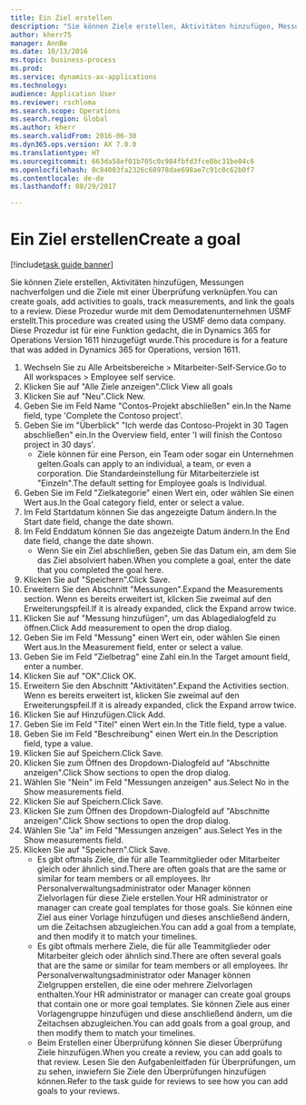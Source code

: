 ```yaml
--- 
title: Ein Ziel erstellen
description: "Sie können Ziele erstellen, Aktivitäten hinzufügen, Messungen nachverfolgen und die Ziele mit einer Überprüfung verknüpfen."
author: kherr75
manager: AnnBe
ms.date: 10/13/2016
ms.topic: business-process
ms.prod: 
ms.service: dynamics-ax-applications
ms.technology: 
audience: Application User
ms.reviewer: rschloma
ms.search.scope: Operations
ms.search.region: Global
ms.author: kherr
ms.search.validFrom: 2016-06-30
ms.dyn365.ops.version: AX 7.0.0
ms.translationtype: HT
ms.sourcegitcommit: 663da58ef01b705c0c984fbfd3fce8bc31be04c6
ms.openlocfilehash: 0c84003fa2326c68978dae698ae7c91c0c62b0f7
ms.contentlocale: de-de
ms.lasthandoff: 08/29/2017

---
```

# <a name="create-a-goal"></a><span data-ttu-id="efd40-103">Ein Ziel erstellen</span><span class="sxs-lookup"><span data-stu-id="efd40-103">Create a goal</span></span>

[!include[task guide banner](../../includes/task-guide-banner.md)]

<span data-ttu-id="efd40-104">Sie können Ziele erstellen, Aktivitäten hinzufügen, Messungen nachverfolgen und die Ziele mit einer Überprüfung verknüpfen.</span><span class="sxs-lookup"><span data-stu-id="efd40-104">You can create goals, add activities to goals, track measurements, and link the goals to a review.</span></span> <span data-ttu-id="efd40-105">Diese Prozedur wurde mit dem Demodatenunternehmen USMF erstellt.</span><span class="sxs-lookup"><span data-stu-id="efd40-105">This procedure was created using the USMF demo data company.</span></span> <span data-ttu-id="efd40-106">Diese Prozedur ist für eine Funktion gedacht, die in Dynamics 365 for Operations Version 1611 hinzugefügt wurde.</span><span class="sxs-lookup"><span data-stu-id="efd40-106">This procedure is for a feature that was added in Dynamics 365 for Operations, version 1611.</span></span>

1. <span data-ttu-id="efd40-107">Wechseln Sie zu Alle Arbeitsbereiche > Mitarbeiter-Self-Service.</span><span class="sxs-lookup"><span data-stu-id="efd40-107">Go to All workspaces > Employee self service.</span></span>
2. <span data-ttu-id="efd40-108">Klicken Sie auf "Alle Ziele anzeigen".</span><span class="sxs-lookup"><span data-stu-id="efd40-108">Click View all goals</span></span>
3. <span data-ttu-id="efd40-109">Klicken Sie auf "Neu".</span><span class="sxs-lookup"><span data-stu-id="efd40-109">Click New.</span></span>
4. <span data-ttu-id="efd40-110">Geben Sie im Feld Name "Contos-Projekt abschließen" ein.</span><span class="sxs-lookup"><span data-stu-id="efd40-110">In the Name field, type 'Complete the Contoso project'.</span></span>
5. <span data-ttu-id="efd40-111">Geben Sie im "Überblick" "Ich werde das Contoso-Projekt in 30 Tagen abschließen" ein.</span><span class="sxs-lookup"><span data-stu-id="efd40-111">In the Overview field, enter 'I will finish the Contoso project in 30 days'.</span></span>
    * <span data-ttu-id="efd40-112">Ziele können für eine Person, ein Team oder sogar ein Unternehmen gelten.</span><span class="sxs-lookup"><span data-stu-id="efd40-112">Goals can apply to an individual, a team, or even a corporation.</span></span> <span data-ttu-id="efd40-113">Die Standardeinstellung für Mitarbeiterziele ist "Einzeln".</span><span class="sxs-lookup"><span data-stu-id="efd40-113">The default setting for Employee goals is Individual.</span></span>  
6. <span data-ttu-id="efd40-114">Geben Sie im Feld "Zielkategorie" einen Wert ein, oder wählen Sie einen Wert aus.</span><span class="sxs-lookup"><span data-stu-id="efd40-114">In the Goal category field, enter or select a value.</span></span>
7. <span data-ttu-id="efd40-115">Im Feld Startdatum können Sie das angezeigte Datum ändern.</span><span class="sxs-lookup"><span data-stu-id="efd40-115">In the Start date field, change the date shown.</span></span>
8. <span data-ttu-id="efd40-116">Im Feld Enddatum können Sie das angezeigte Datum ändern.</span><span class="sxs-lookup"><span data-stu-id="efd40-116">In the End date field, change the date shown.</span></span>
    * <span data-ttu-id="efd40-117">Wenn Sie ein Ziel abschließen, geben Sie das Datum ein, am dem Sie das Ziel absolviert haben.</span><span class="sxs-lookup"><span data-stu-id="efd40-117">When you complete a goal, enter the date that you completed the goal here.</span></span>  
9. <span data-ttu-id="efd40-118">Klicken Sie auf "Speichern".</span><span class="sxs-lookup"><span data-stu-id="efd40-118">Click Save.</span></span>
10. <span data-ttu-id="efd40-119">Erweitern Sie den Abschnitt "Messungen".</span><span class="sxs-lookup"><span data-stu-id="efd40-119">Expand the Measurements section.</span></span> <span data-ttu-id="efd40-120">Wenn es bereits erweitert ist, klicken Sie zweimal auf den Erweiterungspfeil.</span><span class="sxs-lookup"><span data-stu-id="efd40-120">If it is already expanded, click the Expand arrow twice.</span></span>
11. <span data-ttu-id="efd40-121">Klicken Sie auf "Messung hinzufügen", um das Ablagedialogfeld zu öffnen.</span><span class="sxs-lookup"><span data-stu-id="efd40-121">Click Add measurement to open the drop dialog.</span></span>
12. <span data-ttu-id="efd40-122">Geben Sie im Feld "Messung" einen Wert ein, oder wählen Sie einen Wert aus.</span><span class="sxs-lookup"><span data-stu-id="efd40-122">In the Measurement field, enter or select a value.</span></span>
13. <span data-ttu-id="efd40-123">Geben Sie im Feld "Zielbetrag" eine Zahl ein.</span><span class="sxs-lookup"><span data-stu-id="efd40-123">In the Target amount field, enter a number.</span></span>
14. <span data-ttu-id="efd40-124">Klicken Sie auf "OK".</span><span class="sxs-lookup"><span data-stu-id="efd40-124">Click OK.</span></span>
15. <span data-ttu-id="efd40-125">Erweitern Sie den Abschnitt "Aktivitäten".</span><span class="sxs-lookup"><span data-stu-id="efd40-125">Expand the Activities section.</span></span> <span data-ttu-id="efd40-126">Wenn es bereits erweitert ist, klicken Sie zweimal auf den Erweiterungspfeil.</span><span class="sxs-lookup"><span data-stu-id="efd40-126">If it is already expanded, click the Expand arrow twice.</span></span>
16. <span data-ttu-id="efd40-127">Klicken Sie auf Hinzufügen.</span><span class="sxs-lookup"><span data-stu-id="efd40-127">Click Add.</span></span>
17. <span data-ttu-id="efd40-128">Geben Sie im Feld "Titel" einen Wert ein.</span><span class="sxs-lookup"><span data-stu-id="efd40-128">In the Title field, type a value.</span></span>
18. <span data-ttu-id="efd40-129">Geben Sie im Feld "Beschreibung" einen Wert ein.</span><span class="sxs-lookup"><span data-stu-id="efd40-129">In the Description field, type a value.</span></span>
19. <span data-ttu-id="efd40-130">Klicken Sie auf Speichern.</span><span class="sxs-lookup"><span data-stu-id="efd40-130">Click Save.</span></span>
20. <span data-ttu-id="efd40-131">Klicken Sie zum Öffnen des Dropdown-Dialogfeld auf "Abschnitte anzeigen".</span><span class="sxs-lookup"><span data-stu-id="efd40-131">Click Show sections to open the drop dialog.</span></span>
21. <span data-ttu-id="efd40-132">Wählen Sie "Nein" im Feld "Messungen anzeigen" aus.</span><span class="sxs-lookup"><span data-stu-id="efd40-132">Select No in the Show measurements field.</span></span>
22. <span data-ttu-id="efd40-133">Klicken Sie auf Speichern.</span><span class="sxs-lookup"><span data-stu-id="efd40-133">Click Save.</span></span>
23. <span data-ttu-id="efd40-134">Klicken Sie zum Öffnen des Dropdown-Dialogfeld auf "Abschnitte anzeigen".</span><span class="sxs-lookup"><span data-stu-id="efd40-134">Click Show sections to open the drop dialog.</span></span>
24. <span data-ttu-id="efd40-135">Wählen Sie "Ja" im Feld "Messungen anzeigen" aus.</span><span class="sxs-lookup"><span data-stu-id="efd40-135">Select Yes in the Show measurements field.</span></span>
25. <span data-ttu-id="efd40-136">Klicken Sie auf "Speichern".</span><span class="sxs-lookup"><span data-stu-id="efd40-136">Click Save.</span></span>
    * <span data-ttu-id="efd40-137">Es gibt oftmals Ziele, die für alle Teammitglieder oder Mitarbeiter gleich oder ähnlich sind.</span><span class="sxs-lookup"><span data-stu-id="efd40-137">There are often goals that are the same or similar for team members or all employees.</span></span>     <span data-ttu-id="efd40-138">Ihr Personalverwaltungsadministrator oder Manager können Zielvorlagen für diese Ziele erstellen.</span><span class="sxs-lookup"><span data-stu-id="efd40-138">Your HR administrator or manager can create goal templates for those goals.</span></span> <span data-ttu-id="efd40-139">Sie können eine Ziel aus einer Vorlage hinzufügen und dieses anschließend ändern, um die Zeitachsen abzugleichen.</span><span class="sxs-lookup"><span data-stu-id="efd40-139">You can add a goal from a template, and then modify it to match your timelines.</span></span>  
    * <span data-ttu-id="efd40-140">Es gibt oftmals merhere Ziele, die für alle Teammitglieder oder Mitarbeiter gleich oder ähnlich sind.</span><span class="sxs-lookup"><span data-stu-id="efd40-140">There are often several goals that are the same or similar for team members or all employees.</span></span>     <span data-ttu-id="efd40-141">Ihr Personalverwaltungsadministrator oder Manager können Zielgruppen erstellen, die eine oder mehrere Zielvorlagen enthalten.</span><span class="sxs-lookup"><span data-stu-id="efd40-141">Your HR administrator or manager can create goal groups that contain one or more goal templates.</span></span> <span data-ttu-id="efd40-142">Sie können Ziele aus einer Vorlagengruppe hinzufügen und diese anschließend ändern, um die Zeitachsen abzugleichen.</span><span class="sxs-lookup"><span data-stu-id="efd40-142">You can add goals from a goal group, and then modify them to match your timelines.</span></span>  
    * <span data-ttu-id="efd40-143">Beim Erstellen einer Überprüfung können Sie dieser Überprüfung Ziele hinzufügen.</span><span class="sxs-lookup"><span data-stu-id="efd40-143">When you create a review, you can add goals to that review.</span></span> <span data-ttu-id="efd40-144">Lesen Sie den Aufgabenleitfaden für Überprüfungen, um zu sehen, inwiefern Sie Ziele den Überprüfungen hinzufügen können.</span><span class="sxs-lookup"><span data-stu-id="efd40-144">Refer to the task guide for reviews to see how you can add goals to your reviews.</span></span>  


